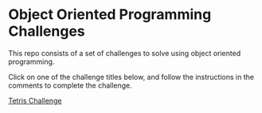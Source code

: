 # Object Oriented Programming Challenges

This repo consists of a set of challenges to solve using object oriented programming.

Click on one of the challenge titles below, and follow the instructions in the comments to complete the challenge.

[Tetris Challenge](tetris.py)